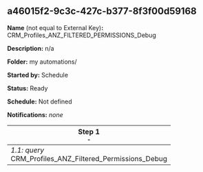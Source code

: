 ## a46015f2-9c3c-427c-b377-8f3f00d59168

**Name** (not equal to External Key)**:** CRM_Profiles_ANZ_FILTERED_PERMISSIONS_Debug

**Description:** n/a

**Folder:** my automations/

**Started by:** Schedule

**Status:** Ready

**Schedule:** Not defined

**Notifications:** _none_


| Step 1<br>_<small>-</small>_ |
| --- |
| _1.1: query_<br>CRM_Profiles_ANZ_Filtered_Permissions_Debug |

